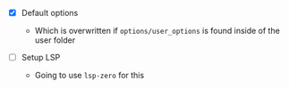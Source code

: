 - [X] Default options
    - Which is overwritten if `options/user_options` is found inside of the user folder

- [ ] Setup LSP
    - Going to use `lsp-zero` for this
